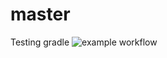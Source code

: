 # master
Testing gradle
![example workflow](https://github.com/github/docs/actions/workflows/main.yml/badge.svg)
